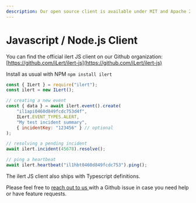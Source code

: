 ```yaml
---
description: Our open source client is available under MIT and Apache 2.0 License.
---
```


# Javascript / Node.js Client

You can find the official ilert JS client on our Github organization: [https://github.com/iLert/ilert-js](https://github.com/iLert/ilert-js)

Install as usual with NPM `npm install ilert`

```javascript
const { ILert } = require("ilert");
const ilert = new ILert();

// creating a new event
const { data } = await ilert.event().create(
    "il1api0460d849fcdc753d4f",
    ILert.EVENT_TYPES.ALERT,
    "My test incident summary",
    { incidentKey: "123456" } // optional
);

// resolving a pending incident
await ilert.incident(45678).resolve();

// ping a heartbeat
await ilert.heartbeat("il1hbt0460d849fcdc753").ping();
```

The ilert JS client also ships with Typescript definitions.

Please feel free to [reach out to us ](../../contact.md)with a Github issue in case you need help or have feature requests.
